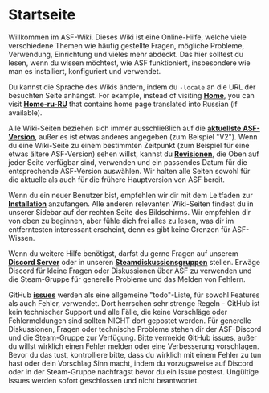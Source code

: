 # Startseite

Willkommen im ASF-Wiki. Dieses Wiki ist eine Online-Hilfe, welche viele verschiedene Themen wie häufig gestellte Fragen, mögliche Probleme, Verwendung, Einrichtung und vieles mehr abdeckt. Das hier solltest du lesen, wenn du wissen möchtest, wie ASF funktioniert, insbesondere wie man es installiert, konfiguriert und verwendet.

Du kannst die Sprache des Wikis ändern, indem du `-locale` an die URL der besuchten Seite anhängst. For example, instead of visiting **[Home](https://github.com/JustArchiNET/ArchiSteamFarm/wiki/Home)**, you can visit **[Home-ru-RU](https://github.com/JustArchiNET/ArchiSteamFarm/wiki/Home-ru-RU)** that contains home page translated into Russian (if available).

Alle Wiki-Seiten beziehen sich immer ausschließlich auf die **[aktuellste ASF-Version](https://github.com/JustArchiNET/ArchiSteamFarm/releases)**, außer es ist etwas anderes angegeben (zum Beispiel "V2"). Wenn du eine Wiki-Seite zu einem bestimmten Zeitpunkt (zum Beispiel für eine etwas ältere ASF-Version) sehen willst, kannst du **[Revisionen](https://github.com/JustArchiNET/ArchiSteamFarm/wiki/_history)**, die Oben auf jeder Seite verfügbar sind, verwenden und ein passendes Datum für die entsprechende ASF-Version auswählen. Wir halten alle Seiten sowohl für die aktuelle als auch für die frühere Hauptversion von ASF bereit.

Wenn du ein neuer Benutzer bist, empfehlen wir dir mit dem Leitfaden zur **[Installation](https://github.com/JustArchiNET/ArchiSteamFarm/wiki/Setting-up)** anzufangen. Alle anderen relevanten Wiki-Seiten findest du in unserer Sidebar auf der rechten Seite des Bildschirms. Wir empfehlen dir von oben zu beginnen, aber fühle dich frei alles zu lesen, was dir im entferntesten interessant erscheint, denn es gibt keine Grenzen für ASF-Wissen.

Wenn du weitere Hilfe benötigst, darfst du gerne Fragen auf unserem **[Discord Server](https://discord.gg/hSQgt8j)** oder in unseren **[Steamdiskussionsgruppen](https://steamcommunity.com/groups/archiasf/discussions/1)** stellen. Erwäge Discord für kleine Fragen oder Diskussionen über ASF zu verwenden und die Steam-Gruppe für generelle Probleme und das Melden von Fehlern.

GitHub **[issues](https://github.com/JustArchiNET/ArchiSteamFarm/issues)** werden als eine allgemeine "todo"-Liste, für sowohl Features als auch Fehler, verwendet. Dort herrschen sehr strenge Regeln - GitHub ist kein technischer Support und alle Fälle, die keine Vorschläge oder Fehlermeldungen sind sollten NICHT dort gepostet werden. Für generelle Diskussionen, Fragen oder technische Probleme stehen dir der ASF-Discord und die Steam-Gruppe zur Verfügung. Bitte vermeide GitHub issues, außer du willst wirklich einen Fehler melden oder eine Verbesserung vorschlagen. Bevor du das tust, kontrolliere bitte, dass du wirklich mit einem Fehler zu tun hast oder dein Vorschlag Sinn macht, indem du vorzugsweise auf Discord oder in der Steam-Gruppe nachfragst bevor du ein Issue postest. Ungültige Issues werden sofort geschlossen und nicht beantwortet.